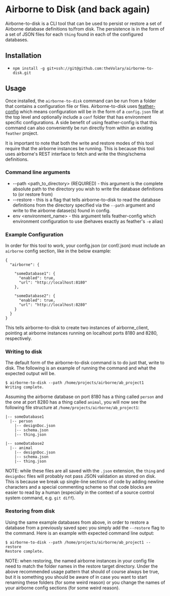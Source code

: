 # Airborne to Disk (and back again)

Airborne-to-disk is a CLI tool that can be used to persist or restore a set of Airborne database definitions to/from disk. The persistence is in the form of a set of JSON files for each `thing` found in each of the configured databases. 

## Installation

* `npm install -g git+ssh://git@github.com:theVolary/airborne-to-disk.git`

## Usage

Once installed, the `airborne-to-disk` command can be run from a folder that contains a configuration file or files. Airborne-to-disk uses [feather-config](https://github.com/theVolary/feather-config) which means configuration will be in the form of a `config.json` file at the top level and optionally include a `conf` folder that has environment specific configurations. A side benefit of using feather-config is that this command can also conveniently be run directly from within an existing `feather` project.

It is important to note that both the write and restore modes of this tool require that the airborne instances be running. This is because this tool uses airborne's REST interface to fetch and write the thing/schema definitions.
  
### Command line arguments

* --path <path_to_directory> (REQUIRED) - this argument is the complete absolute path to the directory you wish to write the database definitions to (or restore from)
* --restore - this is a flag that tells airborne-to-disk to read the database definitions from the directory specified via the `--path` argument and write to the airborne datase(s) found in config.
* env <environment_name> - this argument tells feather-config which environment configuration to use (behaves exactly as feather's `-e` alias)

### Example Configuration

In order for this tool to work, your config.json (or conf/<environment>.json) must include an `airborne` config section, like in the below example:

```
{
  "airborne": {
    
    "someDatabase1": {
      "enabled": true,
      "url": "http://localhost:8180"
    },
    
    "someDatabase2": {
      "enabled": true,
      "url": "http://localhost:8280"
    }
  }
}
```

This tells airborne-to-disk to create two instances of airborne_client, pointing at airborne instances running on localhost ports 8180 and 8280, respectively.

### Writing to disk

The default form of the airborne-to-disk command is to do just that, write to disk. The following is an example of running the command and what the expected output will be.

```
$ airborne-to-disk --path /home/projects/airborne/ab_project1
Writing complete.
```

Assuming the airborne database on port 8180 has a thing called `person` and the one at port 8280 has a thing called `animal`, you will now see the following file structure at `/home/projects/airborne/ab_project1`:

```
|-- someDatabase1
  |-- person
    |-- designDoc.json
    |-- schema.json
    |-- thing.json

|-- someDatabase2
  |-- animal
    |-- designDoc.json
    |-- schema.json
    |-- thing.json
```

NOTE: while these files are all saved with the `.json` extension, the `thing` and `designDoc` files will probably not pass JSON validation as stored on disk. This is because we break up single-line sections of code by adding newline characters and a special commenting scheme so that code blocks are easier to read by a human (especially in the context of a source control system command, e.g. `git diff`).

### Restoring from disk

Using the same example databases from above, in order to restore a database from a previously saved spec you simply add the `--restore` flag to the command. Here is an example with expected command line output:

```
$ airborne-to-disk --path /home/projects/airborne/ab_project1 --restore
Restore complete.
```

NOTE: when restoring, the named airborne instances in your config file need to match the folder names in the restore target directory. Under the above recommended usage pattern that should of course always be true, but it is something you should be aware of in case you want to start renaming these folders (for some weird reason) or you change the names of your airborne config sections (for some weird reason).
